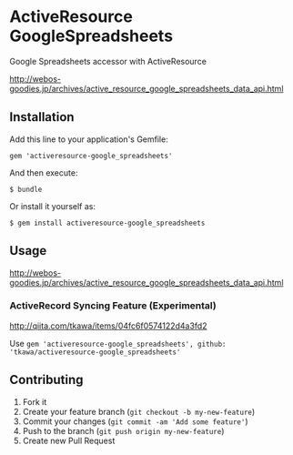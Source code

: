 # ActiveResource GoogleSpreadsheets

Google Spreadsheets accessor with ActiveResource

http://webos-goodies.jp/archives/active_resource_google_spreadsheets_data_api.html

## Installation

Add this line to your application's Gemfile:

    gem 'activeresource-google_spreadsheets'

And then execute:

    $ bundle

Or install it yourself as:

    $ gem install activeresource-google_spreadsheets

## Usage

http://webos-goodies.jp/archives/active_resource_google_spreadsheets_data_api.html

### ActiveRecord Syncing Feature (Experimental)

http://qiita.com/tkawa/items/04fc6f0574122d4a3fd2

Use `gem 'activeresource-google_spreadsheets', github: 'tkawa/activeresource-google_spreadsheets'`

## Contributing

1. Fork it
2. Create your feature branch (`git checkout -b my-new-feature`)
3. Commit your changes (`git commit -am 'Add some feature'`)
4. Push to the branch (`git push origin my-new-feature`)
5. Create new Pull Request
